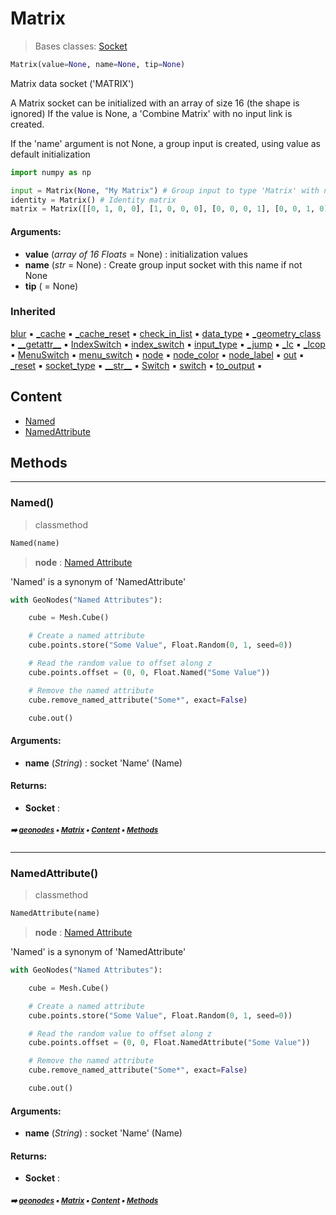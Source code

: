 # Matrix

> Bases classes: [Socket](geono-socket.md#socket)

``` python
Matrix(value=None, name=None, tip=None)
```

Matrix data socket ('MATRIX')

A Matrix socket can be initialized with an array of size 16 (the shape is ignored)
If the value is None, a 'Combine Matrix' with no input link is created.

If the 'name' argument is not None, a group input is created, using value as default initialization

``` python
import numpy as np

input = Matrix(None, "My Matrix") # Group input to type 'Matrix' with name 'My Matrix' is created
identity = Matrix() # Identity matrix
matrix = Matrix([[0, 1, 0, 0], [1, 0, 0, 0], [0, 0, 0, 1], [0, 0, 1, 0]]) # Node 'Combine Matrix' with an array 16 floats
```

#### Arguments:
- **value** (_array of 16 Floats_ = None) : initialization values
- **name** (_str_ = None) : Create group input socket with this name if not None
- **tip** ( = None)

### Inherited

[blur](geono-socket.md#blur) :black_small_square: [\_cache](geono-socke-nodecache.md#_cache) :black_small_square: [\_cache_reset](geono-socke-nodecache.md#_cache_reset) :black_small_square: [check_in_list](geono-socket.md#check_in_list) :black_small_square: [data_type](geono-socket.md#data_type) :black_small_square: [\_geometry_class](geono-socket.md#_geometry_class) :black_small_square: [\_\_getattr__](geono-socket.md#__getattr__) :black_small_square: [IndexSwitch](geono-socket.md#indexswitch) :black_small_square: [index_switch](geono-socket.md#index_switch) :black_small_square: [input_type](geono-socket.md#input_type) :black_small_square: [\_jump](geono-socket.md#_jump) :black_small_square: [\_lc](geono-socket.md#_lc) :black_small_square: [\_lcop](geono-socket.md#_lcop) :black_small_square: [MenuSwitch](geono-socket.md#menuswitch) :black_small_square: [menu_switch](geono-socket.md#menu_switch) :black_small_square: [node](geono-socket.md#node) :black_small_square: [node_color](geono-socket.md#node_color) :black_small_square: [node_label](geono-socket.md#node_label) :black_small_square: [out](geono-socket.md#out) :black_small_square: [\_reset](geono-socket.md#_reset) :black_small_square: [socket_type](geono-socket.md#socket_type) :black_small_square: [\_\_str__](geono-socket.md#__str__) :black_small_square: [Switch](geono-socket.md#switch) :black_small_square: [switch](geono-socket.md#switch) :black_small_square: [to_output](geono-socket.md#to_output) :black_small_square:

## Content

- [Named](geono-matrix.md#named)
- [NamedAttribute](geono-matrix.md#namedattribute)

## Methods



----------
### Named()

> classmethod

``` python
Named(name)
```

> **node** : [Named Attribute](https://docs.blender.org/manual/en/latest/modeling/geometry_nodes/geometry/read/named_attribute.html)



'Named' is a synonym of 'NamedAttribute'

``` python
with GeoNodes("Named Attributes"):

    cube = Mesh.Cube()

    # Create a named attribute
    cube.points.store("Some Value", Float.Random(0, 1, seed=0))

    # Read the random value to offset along z
    cube.points.offset = (0, 0, Float.Named("Some Value"))

    # Remove the named attribute
    cube.remove_named_attribute("Some*", exact=False)

    cube.out()
```

#### Arguments:
- **name** (_String_) : socket 'Name' (Name)



#### Returns:
- **Socket** :

##### <sub>:arrow_right: [geonodes](index.md#geonodes) :black_small_square: [Matrix](geono-matrix.md#matrix) :black_small_square: [Content](geono-matrix.md#content) :black_small_square: [Methods](geono-matrix.md#methods)</sub>

----------
### NamedAttribute()

> classmethod

``` python
NamedAttribute(name)
```

> **node** : [Named Attribute](https://docs.blender.org/manual/en/latest/modeling/geometry_nodes/geometry/read/named_attribute.html)



'Named' is a synonym of 'NamedAttribute'

``` python
with GeoNodes("Named Attributes"):

    cube = Mesh.Cube()

    # Create a named attribute
    cube.points.store("Some Value", Float.Random(0, 1, seed=0))

    # Read the random value to offset along z
    cube.points.offset = (0, 0, Float.NamedAttribute("Some Value"))

    # Remove the named attribute
    cube.remove_named_attribute("Some*", exact=False)

    cube.out()
```

#### Arguments:
- **name** (_String_) : socket 'Name' (Name)



#### Returns:
- **Socket** :

##### <sub>:arrow_right: [geonodes](index.md#geonodes) :black_small_square: [Matrix](geono-matrix.md#matrix) :black_small_square: [Content](geono-matrix.md#content) :black_small_square: [Methods](geono-matrix.md#methods)</sub>